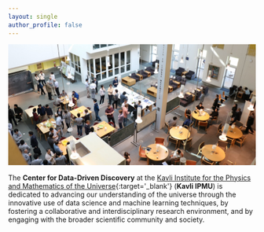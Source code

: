 ```yaml
---
layout: single
author_profile: false
---
```



![Tea](/_images/tea_time.jpeg)

The **Center for Data-Driven Discovery** at the [Kavli Institute for the Physics and Mathematics of the Universe](https://www.ipmu.jp/){:target='_blank'} (**Kavli IPMU**) is dedicated to advancing our understanding of the universe through the innovative use of data science and machine learning techniques, by fostering a collaborative and interdisciplinary research environment, and by engaging with the broader scientific community and society. 